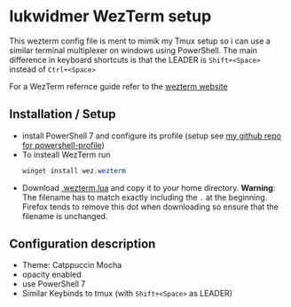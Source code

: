 # lukwidmer WezTerm setup
This wezterm config file is ment to mimik my Tmux setup so i can use a similar terminal multiplexer on windows using PowerShell. The main difference in keyboard shortcuts is that the LEADER is `Shift+<Space>` instead of `Ctrl+<Space>`

For a WezTerm refernce guide refer to the [wezterm website](https://wezterm.org/config/lua/general.html)

## Installation / Setup
- install PowerShell 7 and configure its profile (setup see [my github repo for powershell-profile](https://github.com/lwidm/powershell-profile))
- To insteall WezTerm run 
   ```PowerShell
   winget install wez.wezterm
   ```
- Download [.wezterm.lua](./.wezterm.lua?raw=true) and copy it to your home directory.
  **Warning**: The filename has to match exactly including the `.` at the beginning. Firefox tends to remove this dot when downloading so ensure that the filename is unchanged.

## Configuration description
- Theme: Catppuccin Mocha
- opacity enabled
- use PowerShell 7
- Similar Keybinds to tmux (with `Shift+<Space>` as LEADER)
